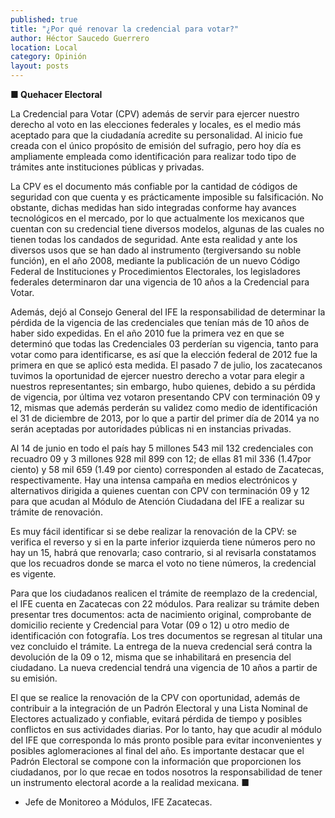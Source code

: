 ```yaml
---
published: true
title: "¿Por qué renovar la credencial para votar?"
author: Héctor Saucedo Guerrero
location: Local
category: Opinión
layout: posts
---
```


**■ Quehacer Electoral**

La Credencial para Votar (CPV) además de servir para ejercer nuestro derecho al voto en las elecciones federales y locales, es el medio más aceptado para que la ciudadanía acredite su personalidad. Al inicio fue creada con el único propósito de emisión del sufragio, pero hoy día es ampliamente empleada como identificación para realizar todo tipo de trámites ante instituciones públicas y privadas. 

La CPV es el documento más confiable por la cantidad de códigos de seguridad con que cuenta y es prácticamente imposible su falsificación. No obstante, dichas medidas han sido integradas conforme hay avances tecnológicos en el mercado, por lo que actualmente los mexicanos que cuentan con su credencial tiene diversos modelos, algunas de las cuales no tienen todas los candados de seguridad. 
Ante esta realidad y ante los diversos usos que se han dado al instrumento (tergiversando su noble función), en el año 2008, mediante la publicación de un nuevo Código Federal de Instituciones y Procedimientos Electorales, los legisladores federales determinaron dar una vigencia de 10 años a la Credencial para Votar.

Además, dejó al Consejo General del IFE la responsabilidad de determinar la pérdida de la vigencia de las credenciales que tenían más de 10 años de haber sido expedidas. 
En el año 2010 fue la primera vez en que se determinó que todas las Credenciales 03 perderían su vigencia, tanto para votar como para identificarse, es así que la elección federal de 2012 fue la primera en que se aplicó esta medida. El pasado 7 de julio, los zacatecanos tuvimos la oportunidad de ejercer nuestro derecho a votar para elegir a nuestros representantes; sin embargo, hubo quienes, debido a su pérdida de vigencia, por última vez votaron presentando CPV con terminación 09 y 12, mismas que además perderán su validez como medio de identificación el 31 de diciembre de 2013, por lo que a partir del primer día de 2014 ya no serán aceptadas por autoridades públicas ni en instancias privadas. 

Al 14 de junio en todo el país hay 5 millones 543 mil 132 credenciales con recuadro 09 y 3 millones 928 mil 899 con 12; de ellas 81 mil 336 (1.47por ciento) y 58 mil 659 (1.49 por ciento) corresponden al estado de Zacatecas, respectivamente. Hay una intensa campaña en medios electrónicos y alternativos dirigida a quienes cuentan con CPV con terminación 09 y 12 para que acudan al Módulo de Atención Ciudadana del IFE a realizar su trámite de renovación. 

Es muy fácil identificar si se debe realizar la renovación de la CPV: se verifica el reverso y si en la parte inferior izquierda tiene números pero no hay un 15, habrá que renovarla; caso contrario, si al revisarla constatamos que los recuadros donde se marca el voto no tiene números, la credencial es vigente.

Para que los ciudadanos realicen el trámite de reemplazo de la credencial, el IFE cuenta en Zacatecas con 22 módulos. Para realizar su trámite deben presentar tres documentos: acta de nacimiento original, comprobante de domicilio reciente y Credencial para Votar (09 o 12) u otro medio de identificación con fotografía. Los tres documentos se regresan al titular una vez concluido el trámite. La entrega de la nueva credencial será contra la devolución de la 09 o 12, misma que se inhabilitará en presencia del ciudadano. La nueva credencial tendrá una vigencia de 10 años a partir de su emisión.

El que se realice la renovación de la CPV con oportunidad, además de contribuir a la integración de un Padrón Electoral y una Lista Nominal de Electores actualizado y confiable, evitará pérdida de tiempo y posibles conflictos en sus actividades diarias. Por lo tanto, hay que acudir al módulo del IFE que corresponda lo más pronto posible para evitar inconvenientes y posibles aglomeraciones al final del año. 
Es importante destacar que el Padrón Electoral se compone con la información que proporcionen los ciudadanos, por lo que recae en todos nosotros la responsabilidad de tener un instrumento electoral acorde a la realidad mexicana. ■

* Jefe de Monitoreo a Módulos, IFE Zacatecas.
